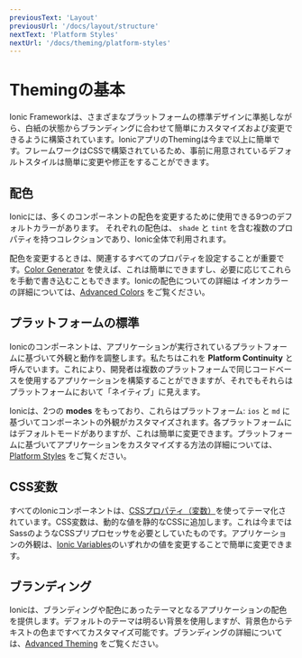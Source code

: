 ```yaml
---
previousText: 'Layout'
previousUrl: '/docs/layout/structure'
nextText: 'Platform Styles'
nextUrl: '/docs/theming/platform-styles'
---
```


# Themingの基本

Ionic Frameworkは、さまざまなプラットフォームの標準デザインに準拠しながら、白紙の状態からブランディングに合わせて簡単にカスタマイズおよび変更できるように構築されています。IonicアプリのThemingは今まで以上に簡単です。フレームワークはCSSで構築されているため、事前に用意されているデフォルトスタイルは簡単に変更や修正をすることができます。


## 配色

Ionicには、多くのコンポーネントの配色を変更するために使用できる9つのデフォルトカラーがあります。 それぞれの配色は、 `shade` と `tint` を含む複数のプロパティを持つコレクションであり、Ionic全体で利用されます。

配色を変更するときは、関連するすべてのプロパティを設定することが重要です。[Color Generator](/docs/theming/color-generator) を使えば、これは簡単にできますし、必要に応じてこれらを手動で書き込むこともできます。Ionicの配色についての詳細は イオンカラーの詳細については、[Advanced Colors](/docs/theming/advanced#colors) をご覧ください。

<color-accordion></color-accordion>


## プラットフォームの標準

Ionicのコンポーネントは、アプリケーションが実行されているプラ​​ットフォームに基づいて外観と動作を調整します。私たちはこれを <strong>Platform Continuity</strong> と呼んでいます。これにより、開発者は複数のプラットフォームで同じコードベースを使用するアプリケーションを構築することができますが、それでもそれらはプラットフォームにおいて「ネイティブ」に見えます。

Ionicは、2つの **modes** をもっており、これらはプラットフォーム: `ios` と `md` に基づいてコンポーネントの外観がカスタマイズされます。各プラットフォームにはデフォルトモードがありますが、これは簡単に変更できます。プラットフォームに基づいてアプリケーションをカスタマイズする方法の詳細については、[Platform Styles](/docs/theming/platform-styles) をご覧ください。


## CSS変数

すべてのIonicコンポーネントは、<a href="https://developer.mozilla.org/en-US/docs/Web/CSS/Using_CSS_variables" target="_blank">CSSプロパティ（変数）</a>を使ってテーマ化されています。CSS変数は、動的な値を静的なCSSに追加します。これは今まではSassのようなCSSプリプロセッサを必要としていたものです。アプリケーションの外観は、[Ionic Variables](/docs/theming/css-variables#ionic-variables)のいずれかの値を変更することで簡単に変更できます。


## ブランディング

Ionicは、ブランディングや配色にあったテーマとなるアプリケーションの配色を提供します。デフォルトのテーマは明るい背景を使用しますが、背景色からテキストの色まですべてカスタマイズ可能です。ブランディングの詳細については、[Advanced Theming](/docs/theming/advanced) をご覧ください。
